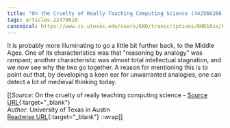 ```yaml
---
title: "On the Cruelty of Really Teaching Computing Science (442566266)"
tags: articles-22478618
canonical: https://www.cs.utexas.edu/users/EWD/transcriptions/EWD10xx/EWD1036.html#
---
```


It is probably more illuminating to go a little bit further back, to the Middle Ages. One of its characteristics was that "reasoning by analogy" was rampant; another characteristic was almost total intellectual stagnation, and we now see why the two go together. A reason for mentioning this is to point out that, by developing a keen ear for unwarranted analogies, one can detect a lot of medieval thinking today.


[[_Source_: On the cruelty of really teaching computing science - [Source URL](https://www.cs.utexas.edu/users/EWD/transcriptions/EWD10xx/EWD1036.html#){:target="_blank"}<br>
_Author_: University of Texas in Austin<br>
[Readwise URL](https://readwise.io/open/442566266){:target="_blank"}
::wrap]]